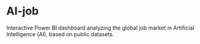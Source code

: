 # AI-job
Interactive Power BI dashboard analyzing the global job market in Artificial Intelligence (AI), based on public datasets.

